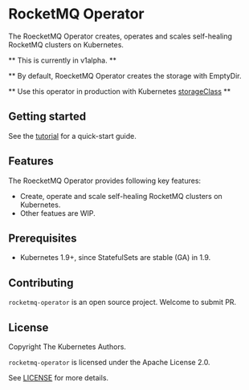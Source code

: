 # RocketMQ Operator

The RoecketMQ Operator creates, operates and scales self-healing RocketMQ clusters on Kubernetes.

** This is currently in v1alpha. **

** By default, RoecketMQ Operator creates the storage with EmptyDir.

** Use this operator in production with Kubernetes [storageClass](docs/storageClass.md) **

## Getting started

See the [tutorial](docs/tutorial.md) for a quick-start guide.

## Features

The RoecketMQ Operator provides following key features:

- Create, operate and scale self-healing RocketMQ clusters on Kubernetes.
- Other featues are WIP.

## Prerequisites 

* Kubernetes 1.9+, since StatefulSets are stable (GA) in 1.9.

## Contributing 

`rocketmq-operator` is an open source project. Welcome to submit PR.

## License

Copyright The Kubernetes Authors.

`rocketmq-operator` is licensed under the Apache License 2.0. 

See [LICENSE](LICENSE) for more details.